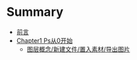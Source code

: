 # Summary
* [前言](README.md)  
* [Chapter1 Ps从0开始](Chapter1/README.md)   
	* [图层概念/新建文件/置入素材/导出图片](Chapter1/01.md)  
